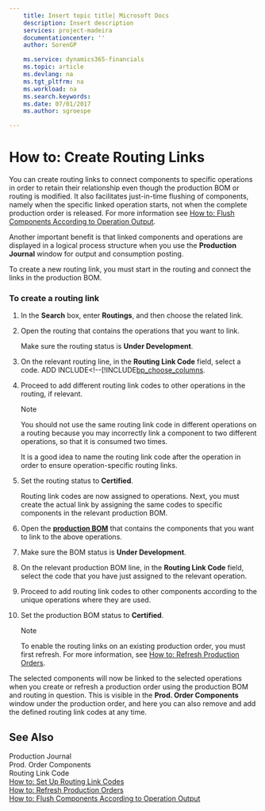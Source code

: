 ```yaml
---
    title: Insert topic title| Microsoft Docs
    description: Insert description
    services: project-madeira
    documentationcenter: ''
    author: SorenGP

    ms.service: dynamics365-financials
    ms.topic: article
    ms.devlang: na
    ms.tgt_pltfrm: na
    ms.workload: na
    ms.search.keywords:
    ms.date: 07/01/2017
    ms.author: sgroespe

---
```

# How to: Create Routing Links
You can create routing links to connect components to specific operations in order to retain their relationship even though the production BOM or routing is modified. It also facilitates just-in-time flushing of components, namely when the specific linked operation starts, not when the complete production order is released. For more information see [How to: Flush Components According to Operation Output](../how-to-flush-components-according-to-operation-output.md).  
  
 Another important benefit is that linked components and operations are displayed in a logical process structure when you use the **Production Journal** window for output and consumption posting.  
  
 To create a new routing link, you must start in the routing and connect the links in the production BOM.  
  
### To create a routing link  
  
1.  In the **Search** box, enter **Routings**, and then choose the related link.  
  
2.  Open the routing that contains the operations that you want to link.  
  
     Make sure the routing status is **Under Development**.  
  
3.  On the relevant routing line, in the **Routing Link Code** field, select a code. ADD INCLUDE<!--[!INCLUDE[bp_choose_columns](../../includes/how-to-set-up-routing-link-codes.md).  
  
4.  Proceed to add different routing link codes to other operations in the routing, if relevant.  
  
    > [!NOTE]  
    >  You should not use the same routing link code in different operations on a routing because you may incorrectly link a component to two different operations, so that it is consumed two times.  
    >   
    >  It is a good idea to name the routing link code after the operation in order to ensure operation-specific routing links.  
  
5.  Set the routing status to **Certified**.  
  
     Routing link codes are now assigned to operations. Next, you must create the actual link by assigning the same codes to specific components in the relevant production BOM.  
  
6.  Open the **[production BOM](DynamicsNAV:////runpage?Page=99000787)** that contains the components that you want to link to the above operations.  
  
7.  Make sure the BOM status is **Under Development**.  
  
8.  On the relevant production BOM line, in the **Routing Link Code** field, select the code that you have just assigned to the relevant operation.  
  
9. Proceed to add routing link codes to other components according to the unique operations where they are used.  
  
10. Set the production BOM status to **Certified**.  
  
    > [!NOTE]  
    >  To enable the routing links on an existing production order, you must first refresh. For more information, see [How to: Refresh Production Orders](../how-to-refresh-production-orders.md).  
  
 The selected components will now be linked to the selected operations when you create or refresh a production order using the production BOM and routing in question. This is visible in the **Prod. Order Components** window under the production order, and here you can also remove and add the defined routing link codes at any time.  
  
## See Also  
 Production Journal   
 Prod. Order Components   
 Routing Link Code   
 [How to: Set Up Routing Link Codes](../how-to-set-up-routing-link-codes.md)   
 [How to: Refresh Production Orders](../how-to-refresh-production-orders.md)   
 [How to: Flush Components According to Operation Output](../how-to-flush-components-according-to-operation-output.md)
